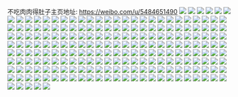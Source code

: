 不吃肉肉得肚子主页地址: https://weibo.com/u/5484651490 
![](https://wx4.sinaimg.cn/mw2000/005Zb2oOly1h9gcc6qzs4j32c0340e84.jpg) 
![](https://wx4.sinaimg.cn/mw2000/005Zb2oOly1h9gcc9u78fj32c0340b2c.jpg) 
![](https://wx4.sinaimg.cn/mw2000/005Zb2oOly1h9gccbxhv2j31sc2dsnpe.jpg) 
![](https://wx4.sinaimg.cn/mw2000/005Zb2oOly1h9gccel7zzj328y2zynpf.jpg) 
![](https://wx4.sinaimg.cn/mw2000/005Zb2oOly1h9gccgih82j31sc2dskjm.jpg) 
![](https://wx4.sinaimg.cn/mw2000/005Zb2oOly1h9gccj153tj31sc2dsqv6.jpg) 
![](https://wx4.sinaimg.cn/mw2000/005Zb2oOly1h9gcbx86rgj31qj2bdb2a.jpg) 
![](https://wx4.sinaimg.cn/mw2000/005Zb2oOly1h9gcck9tkej30v91jkgxh.jpg) 
![](https://wx4.sinaimg.cn/mw2000/005Zb2oOly1h9gccktct8j30v91jkam9.jpg) 
![](https://wx4.sinaimg.cn/mw2000/005Zb2oOly1h9gcclqkstj30v91jkqgp.jpg) 
![](https://wx4.sinaimg.cn/mw2000/005Zb2oOly1h9gccmmrwbj30v91jkao3.jpg) 
![](https://wx4.sinaimg.cn/mw2000/005Zb2oOly1h9gcco8pb2j31sc2ds1ky.jpg) 
![](https://wx4.sinaimg.cn/mw2000/005Zb2oOly1h9gccqf4n2j31sc2dsb29.jpg) 
![](https://wx4.sinaimg.cn/mw2000/005Zb2oOly1h9gccwdvtwj32c0340npe.jpg) 
![](https://wx4.sinaimg.cn/mw2000/005Zb2oOly1h9871as9vwj31o0280e81.jpg) 
![](https://wx4.sinaimg.cn/mw2000/005Zb2oOly1h9871b5owxj30u01hcdys.jpg) 
![](https://wx4.sinaimg.cn/mw2000/005Zb2oOly1h9871d2ta4j31sc2dsnpd.jpg) 
![](https://wx4.sinaimg.cn/mw2000/005Zb2oOly1h9871enbaaj31ri2co7wi.jpg) 
![](https://wx4.sinaimg.cn/mw2000/005Zb2oOly1h9871f1mlsj30v91jkthk.jpg) 
![](https://wx4.sinaimg.cn/mw2000/005Zb2oOly1h9871fatacj30v91jkgva.jpg) 
![](https://wx4.sinaimg.cn/mw2000/005Zb2oOly1h9871fkc2fj30v91jk7c7.jpg) 
![](https://wx4.sinaimg.cn/mw2000/005Zb2oOly1h9871fvfuaj30v91jkajx.jpg) 
![](https://wx4.sinaimg.cn/mw2000/005Zb2oOly1h8y1pna1s3j32c0340b2a.jpg) 
![](https://wx4.sinaimg.cn/mw2000/005Zb2oOly1h8y1po395lj32c03401ky.jpg) 
![](https://wx4.sinaimg.cn/mw2000/005Zb2oOly1h8y1qohgubj31401z4qik.jpg) 
![](https://wx4.sinaimg.cn/mw2000/005Zb2oOly1h8y1r8uhwkj32dc35su10.jpg) 
![](https://wx4.sinaimg.cn/mw2000/005Zb2oOly1h8y1rbaz7uj32dc35r4qs.jpg) 
![](https://wx4.sinaimg.cn/mw2000/005Zb2oOly1h8w817erzzj32dc35sqv8.jpg) 
![](https://wx4.sinaimg.cn/mw2000/005Zb2oOly1h8w81b516zj32c0340hdu.jpg) 
![](https://wx4.sinaimg.cn/mw2000/005Zb2oOly1h8w814sqy6j32c0340b2d.jpg) 
![](https://wx4.sinaimg.cn/mw2000/005Zb2oOly1h8v0duaf2zj30v91voqj0.jpg) 
![](https://wx4.sinaimg.cn/mw2000/005Zb2oOly1h8d8ggo27hj32db35shdu.jpg) 
![](https://wx4.sinaimg.cn/mw2000/005Zb2oOly1h8d8gh4opyj30u51hlalx.jpg) 
![](https://wx4.sinaimg.cn/mw2000/005Zb2oOly1h8d8ghnbxgj30v91jkwq4.jpg) 
![](https://wx4.sinaimg.cn/mw2000/005Zb2oOly1h8d8ghyw33j30v91jktia.jpg) 
![](https://wx4.sinaimg.cn/mw2000/005Zb2oOly1h8880vqc7wj31sc1schdu.jpg) 
![](https://wx4.sinaimg.cn/mw2000/005Zb2oOly1h87cpaf9kwj31sc1sckjl.jpg) 
![](https://wx4.sinaimg.cn/mw2000/005Zb2oOly1h87cpg6mt9j31sc1sckjl.jpg) 
![](https://wx4.sinaimg.cn/mw2000/005Zb2oOly1h87cq9pwaqj31sc2dsb29.jpg) 
![](https://wx4.sinaimg.cn/mw2000/005Zb2oOly1h87cqamnsgj30v91jkamz.jpg) 
![](https://wx4.sinaimg.cn/mw2000/005Zb2oOly1h87cqb77mrj30qx1bvqc4.jpg) 
![](https://wx4.sinaimg.cn/mw2000/005Zb2oOly1h87cqbtc4kj30v91jkgxm.jpg) 
![](https://wx4.sinaimg.cn/mw2000/005Zb2oOly1h87cq8os45j315h1np488.jpg) 
![](https://wx4.sinaimg.cn/mw2000/005Zb2oOly1h7z68k7svfj30v91jkdsz.jpg) 
![](https://wx4.sinaimg.cn/mw2000/005Zb2oOly1h7z68ny2jij31kw2dchdc.jpg) 
![](https://wx4.sinaimg.cn/mw2000/005Zb2oOly1h7z68m9x1oj30v91jkgxo.jpg) 
![](https://wx4.sinaimg.cn/mw2000/005Zb2oOly1h7ou38xtrlj30u0190dye.jpg) 
![](https://wx4.sinaimg.cn/mw2000/005Zb2oOly1h7ou3aie5tj30ss1f6wxd.jpg) 
![](https://wx4.sinaimg.cn/mw2000/005Zb2oOly1h7ou3bec01j30u01hc7rj.jpg) 
![](https://wx4.sinaimg.cn/mw2000/005Zb2oOly1h7ou3c4hedj30u01hc7nz.jpg) 
![](https://wx4.sinaimg.cn/mw2000/005Zb2oOly1h7ou3dsnioj31o0280x6p.jpg) 
![](https://wx4.sinaimg.cn/mw2000/005Zb2oOly1h7ou3er1gdj30u01hc1d7.jpg) 
![](https://wx4.sinaimg.cn/mw2000/005Zb2oOly1h7ou3h434aj31sc2dsu0x.jpg) 
![](https://wx4.sinaimg.cn/mw2000/005Zb2oOly1h7ou384nrnj30tm1goql7.jpg) 
![](https://wx4.sinaimg.cn/mw2000/005Zb2oOly1h7ou3i4pxtj30u01hck9j.jpg) 
![](https://wx4.sinaimg.cn/mw2000/005Zb2oOly1h7ou3ihh7lj30k00zktha.jpg) 
![](https://wx4.sinaimg.cn/mw2000/005Zb2oOly1h7ou3jcjf4j30v91jkqj4.jpg) 
![](https://wx4.sinaimg.cn/mw2000/005Zb2oOly1h7ou3jyxomj30v91jk17w.jpg) 
![](https://wx4.sinaimg.cn/mw2000/005Zb2oOly1h7ou3lk77ej30v91jkwuy.jpg) 
![](https://wx4.sinaimg.cn/mw2000/005Zb2oOly1h7ou3m6futj30v91jkqhj.jpg) 
![](https://wx4.sinaimg.cn/mw2000/005Zb2oOly1h7ou3kikm7j31qg2bah4g.jpg) 
![](https://wx4.sinaimg.cn/mw2000/005Zb2oOly1h7ou3p9d4yj32c03417wi.jpg) 
![](https://wx4.sinaimg.cn/mw2000/005Zb2oOly1h7ou3r3kqaj30v91jkk7y.jpg) 
![](https://wx4.sinaimg.cn/mw2000/005Zb2oOly1h7ou3sdvupj30v91jk7kg.jpg) 
![](https://wx4.sinaimg.cn/mw2000/005Zb2oOly1h7ldihgvesj33402c07wj.jpg) 
![](https://wx4.sinaimg.cn/mw2000/005Zb2oOly1h7ldies04dj31sc2ds000.jpg) 
![](https://wx4.sinaimg.cn/mw2000/005Zb2oOly1h76diw6f0qj32c0340qv7.jpg) 
![](https://wx4.sinaimg.cn/mw2000/005Zb2oOly1h76djtzfofj32c0340qo1.jpg) 
![](https://wx4.sinaimg.cn/mw2000/005Zb2oOly1h76dizn74dj32c0340neg.jpg) 
![](https://wx4.sinaimg.cn/mw2000/005Zb2oOly1h76dj33xiej32c0340k4v.jpg) 
![](https://wx4.sinaimg.cn/mw2000/005Zb2oOly1h76dj5pyv1j32c0340b2a.jpg) 
![](https://wx4.sinaimg.cn/mw2000/005Zb2oOly1h76dj7uwxcj32c0340wl5.jpg) 
![](https://wx4.sinaimg.cn/mw2000/005Zb2oOly1h76dja2wadj32c0340dn2.jpg) 
![](https://wx4.sinaimg.cn/mw2000/005Zb2oOly1h76dk77o7tj31x82vunpd.jpg) 
![](https://wx4.sinaimg.cn/mw2000/005Zb2oOly1h72otu6587j30v91jkk3r.jpg) 
![](https://wx4.sinaimg.cn/mw2000/005Zb2oOly1h72otuq75bj30v91jkgxm.jpg) 
![](https://wx4.sinaimg.cn/mw2000/005Zb2oOly1h72ozt63d0j30v91jktno.jpg) 
![](https://wx4.sinaimg.cn/mw2000/005Zb2oOly1h6tk5zdp5lj30u0190nfo.jpg) 
![](https://wx4.sinaimg.cn/mw2000/005Zb2oOly1h6tk643jarj30u01hcts8.jpg) 
![](https://wx4.sinaimg.cn/mw2000/005Zb2oOly1h6oxwwnaakj32c0340b2c.jpg) 
![](https://wx4.sinaimg.cn/mw2000/005Zb2oOly1h6oxwyty8wj32c0340b2c.jpg) 
![](https://wx4.sinaimg.cn/mw2000/005Zb2oOly1h6oxyfvgopj32c03407wi.jpg) 
![](https://wx4.sinaimg.cn/mw2000/005Zb2oOly1h6grpvkgsjj30k00u013b.jpg) 
![](https://wx4.sinaimg.cn/mw2000/005Zb2oOly1h6grptjou1j31sc2cu7wj.jpg) 
![](https://wx4.sinaimg.cn/mw2000/005Zb2oOly1h6grpwvquyj316o1kwqsb.jpg) 
![](https://wx4.sinaimg.cn/mw2000/005Zb2oOly1h6grq0eg8oj31sc2d3toy.jpg) 
![](https://wx4.sinaimg.cn/mw2000/005Zb2oOly1h6ddkfoeb8j33402c0kjn.jpg) 
![](https://wx4.sinaimg.cn/mw2000/005Zb2oOly1h6ddkiaohjj31sc2dsqno.jpg) 
![](https://wx4.sinaimg.cn/mw2000/005Zb2oOly1h6ddkczt0wj30k00zkt9f.jpg) 
![](https://wx4.sinaimg.cn/mw2000/005Zb2oOly1h6bvubou1ej32ae35sx6p.jpg) 
![](https://wx4.sinaimg.cn/mw2000/005Zb2oOly1h6484hy0ckj31sc2dse82.jpg) 
![](https://wx4.sinaimg.cn/mw2000/005Zb2oOly1h6484k3g67j31qw2bu44z.jpg) 
![](https://wx4.sinaimg.cn/mw2000/005Zb2oOly1h6484o0ge1j31sc2dsqv6.jpg) 
![](https://wx4.sinaimg.cn/mw2000/005Zb2oOly1h6439w2rs6j31o0280x6p.jpg) 
![](https://wx4.sinaimg.cn/mw2000/005Zb2oOly1h6439zt221j32c0341u11.jpg) 
![](https://wx4.sinaimg.cn/mw2000/005Zb2oOly1h643a0u5j6j33402c0kjm.jpg) 
![](https://wx4.sinaimg.cn/mw2000/005Zb2oOly1h643a3txkuj32c0340hdv.jpg) 
![](https://wx4.sinaimg.cn/mw2000/005Zb2oOly1h643a6uwjtj32c0340k4d.jpg) 
![](https://wx4.sinaimg.cn/mw2000/005Zb2oOly1h643aa2t9yj32c0340hdv.jpg) 
![](https://wx4.sinaimg.cn/mw2000/005Zb2oOly1h643and2q8j32c033zn5y.jpg) 
![](https://wx4.sinaimg.cn/mw2000/005Zb2oOly1h61x62gxynj32c03401l0.jpg) 
![](https://wx4.sinaimg.cn/mw2000/005Zb2oOly1h61x68ui1ej332t2b4kjn.jpg) 
![](https://wx4.sinaimg.cn/mw2000/005Zb2oOly1h61x6f75pdj32c0341kjn.jpg) 
![](https://wx4.sinaimg.cn/mw2000/005Zb2oOly1h61x6kk3bxj32bj35s4cq.jpg) 
![](https://wx4.sinaimg.cn/mw2000/005Zb2oOly1h61x725sgij32c0340qv7.jpg) 
![](https://wx4.sinaimg.cn/mw2000/005Zb2oOly1h61x5wfg0fj32c0340hdt.jpg) 
![](https://wx4.sinaimg.cn/mw2000/005Zb2oOly1h61xa4vv0jj323u35sb2a.jpg) 
![](https://wx4.sinaimg.cn/mw2000/005Zb2oOly1h61xbzzm0nj30yt1afdwq.jpg) 
![](https://wx4.sinaimg.cn/mw2000/005Zb2oOly1h5zl2td9esj32c033zhdu.jpg) 
![](https://wx4.sinaimg.cn/mw2000/005Zb2oOly1h5zl2jf3jcj32c033znpe.jpg) 
![](https://wx4.sinaimg.cn/mw2000/005Zb2oOly1h5zl304kdxj33402c0e83.jpg) 
![](https://wx4.sinaimg.cn/mw2000/005Zb2oOly1h5zl34wz4kj32c033ye82.jpg) 
![](https://wx4.sinaimg.cn/mw2000/005Zb2oOly1h5zl39y1jaj32c0340alo.jpg) 
![](https://wx4.sinaimg.cn/mw2000/005Zb2oOly1h5vv2ox9zdj30v91vohdt.jpg) 
![](https://wx4.sinaimg.cn/mw2000/005Zb2oOly1h5qdspc49gj31sc1sce5u.jpg) 
![](https://wx4.sinaimg.cn/mw2000/005Zb2oOly1h5qdsq1aztj31sc2ds7wh.jpg) 
![](https://wx4.sinaimg.cn/mw2000/005Zb2oOly1h5qdsqjpiuj30tw13wk1n.jpg) 
![](https://wx4.sinaimg.cn/mw2000/005Zb2oOly1h5qdsoq95vj31sc1sce81.jpg) 
![](https://wx4.sinaimg.cn/mw2000/005Zb2oOly1h5os5dnim2j31o0280tt0.jpg) 
![](https://wx4.sinaimg.cn/mw2000/005Zb2oOly1h5os5e2rjxj31o0280kaw.jpg) 
![](https://wx4.sinaimg.cn/mw2000/005Zb2oOly1h5os5ehnqzj31o0280trk.jpg) 
![](https://wx4.sinaimg.cn/mw2000/005Zb2oOly1h5os5apd4mj31o0280kgt.jpg) 
![](https://wx4.sinaimg.cn/mw2000/005Zb2oOly1h5ny6ocrn4j32mb2bze81.jpg) 
![](https://wx4.sinaimg.cn/mw2000/005Zb2oOly1h5ny6p2ki8j31sc2dsb29.jpg) 
![](https://wx4.sinaimg.cn/mw2000/005Zb2oOly1h5ny6ps28hj32br35sx6p.jpg) 
![](https://wx4.sinaimg.cn/mw2000/005Zb2oOly1h5ny6nrnsxj31rg2cl7wh.jpg) 
![](https://wx4.sinaimg.cn/mw2000/005Zb2oOly1h5ny6qf13dj327h2xykjl.jpg) 
![](https://wx4.sinaimg.cn/mw2000/005Zb2oOly1h59xdyzrskj31o0280hdu.jpg) 
![](https://wx4.sinaimg.cn/mw2000/005Zb2oOly1h59xdwk3h3j32c03407wi.jpg) 
![](https://wx4.sinaimg.cn/mw2000/005Zb2oOly1h59xdzpafdj31sc2dse81.jpg) 
![](https://wx4.sinaimg.cn/mw2000/005Zb2oOly1h59xe3p8vxj312p1fl4bi.jpg) 
![](https://wx4.sinaimg.cn/mw2000/005Zb2oOly1h59xe473zij32c03407wh.jpg) 
![](https://wx4.sinaimg.cn/mw2000/005Zb2oOly1h57vz3sgkoj32c0340npe.jpg) 
![](https://wx4.sinaimg.cn/mw2000/005Zb2oOly1h57vz5ja0ej33402c07wj.jpg) 
![](https://wx4.sinaimg.cn/mw2000/005Zb2oOly1h57w03l2euj33402c04qq.jpg) 
![](https://wx4.sinaimg.cn/mw2000/005Zb2oOly1h4v5o9lp59j32c033y1kz.jpg) 
![](https://wx4.sinaimg.cn/mw2000/005Zb2oOly1h4v5ot58gsj31o02804qq.jpg) 
![](https://wx4.sinaimg.cn/mw2000/005Zb2oOly1h4v5oahcbbj32c0340qv5.jpg) 
![](https://wx4.sinaimg.cn/mw2000/005Zb2oOly1h4v5ofjsnyj31sc2dsx6p.jpg) 
![](https://wx4.sinaimg.cn/mw2000/005Zb2oOly1h4v5orr10dj33402c0e83.jpg) 
![](https://wx4.sinaimg.cn/mw2000/005Zb2oOly1h3yuscszerj30oe0wzq7q.jpg) 
![](https://wx4.sinaimg.cn/mw2000/005Zb2oOly1h3qrc4f8d2j31o0280npd.jpg) 
![](https://wx4.sinaimg.cn/mw2000/005Zb2oOly1h3qrc5afitj31o0280x6p.jpg) 
![](https://wx4.sinaimg.cn/mw2000/005Zb2oOly1h3qrc7bzegj31o02807wi.jpg) 
![](https://wx4.sinaimg.cn/mw2000/005Zb2oOly1h3qrd4ouxnj31o0280npe.jpg) 
![](https://wx4.sinaimg.cn/mw2000/005Zb2oOly1h3qrd2xaw3j31o02807wi.jpg) 
![](https://wx4.sinaimg.cn/mw2000/005Zb2oOly1h3aelgkljbj32c0340u0x.jpg) 
![](https://wx4.sinaimg.cn/mw2000/005Zb2oOly1h399shj6b0j326o2wwkjm.jpg) 
![](https://wx4.sinaimg.cn/mw2000/005Zb2oOly1h399sctm1oj32c033zhdt.jpg) 
![](https://wx4.sinaimg.cn/mw2000/005Zb2oOly1h37okcbqj8j32c0340hdu.jpg) 
![](https://wx4.sinaimg.cn/mw2000/005Zb2oOly1h37ojt3lsvj32c0340npd.jpg) 
![](https://wx4.sinaimg.cn/mw2000/005Zb2oOly1h36rziskjvj324h2tzhdt.jpg) 
![](https://wx4.sinaimg.cn/mw2000/005Zb2oOly1h36rzjgabxj32c0340npd.jpg) 
![](https://wx4.sinaimg.cn/mw2000/005Zb2oOly1h346gtec5zj322z2rzhdu.jpg) 
![](https://wx4.sinaimg.cn/mw2000/005Zb2oOly1h346gvtu1cj32c03404qr.jpg) 
![](https://wx4.sinaimg.cn/mw2000/005Zb2oOly1h346gzti4uj32c0340u11.jpg) 
![](https://wx4.sinaimg.cn/mw2000/005Zb2oOly1h346hiky57j31sc2dse82.jpg) 
![](https://wx4.sinaimg.cn/mw2000/005Zb2oOly1h346hgxi8ej31sc2ds4qq.jpg) 
![](https://wx4.sinaimg.cn/mw2000/005Zb2oOly1h32e76mueoj31sc2dsb29.jpg) 
![](https://wx4.sinaimg.cn/mw2000/005Zb2oOly1h32e7777d0j31sc2dse81.jpg) 
![](https://wx4.sinaimg.cn/mw2000/005Zb2oOly1h31asbttxaj32c0340qv5.jpg) 
![](https://wx4.sinaimg.cn/mw2000/005Zb2oOly1h31ascrz8yj32c0340x6p.jpg) 
![](https://wx4.sinaimg.cn/mw2000/005Zb2oOly1h31asdpmndj31sc2dsu0x.jpg) 
![](https://wx4.sinaimg.cn/mw2000/005Zb2oOly1h2qy4w8ii0j31sc2dse81.jpg) 
![](https://wx4.sinaimg.cn/mw2000/005Zb2oOly1h2bs3eguafj31sc2dse81.jpg) 
![](https://wx4.sinaimg.cn/mw2000/005Zb2oOly1h2bs3fbfhrj31sc2ds1ky.jpg) 
![](https://wx4.sinaimg.cn/mw2000/005Zb2oOly1h2bs3dzqqcj31f81wcqhu.jpg) 
![](https://wx4.sinaimg.cn/mw2000/005Zb2oOly1h2bs3gnwolj31sc2ds1ky.jpg) 
![](https://wx4.sinaimg.cn/mw2000/005Zb2oOly1h29a3aebmmj30s71e6dsm.jpg) 
![](https://wx4.sinaimg.cn/mw2000/005Zb2oOly1h23qqu4m42j30v814g137.jpg) 
![](https://wx4.sinaimg.cn/mw2000/005Zb2oOly1h23qqthdmpj30v91vob2a.jpg) 
![](https://wx4.sinaimg.cn/mw2000/005Zb2oOly1h23qqut0q6j30v9136476.jpg) 
![](https://wx4.sinaimg.cn/mw2000/005Zb2oOly1h23qqvd0boj30v914dk27.jpg) 
![](https://wx4.sinaimg.cn/mw2000/005Zb2oOly1h23qqueuv2j30v912r13g.jpg) 
![](https://wx4.sinaimg.cn/mw2000/005Zb2oOly1h23qr5ufbpj30v91vob2a.jpg) 
![](https://wx4.sinaimg.cn/mw2000/005Zb2oOly1h23qqw36n4j30v913eqd5.jpg) 
![](https://wx4.sinaimg.cn/mw2000/005Zb2oOly1h23qr6g6dbj316o1kw1kx.jpg) 
![](https://wx4.sinaimg.cn/mw2000/005Zb2oOly1h23qr2wptfj30v91vo7wi.jpg) 
![](https://wx4.sinaimg.cn/mw2000/005Zb2oOly1h1nfp2zcs0j31s035r4qp.jpg) 
![](https://wx4.sinaimg.cn/mw2000/005Zb2oOly1h1nfp3id88j31s02xa4qp.jpg) 
![](https://wx4.sinaimg.cn/mw2000/005Zb2oOly1h1nfp41xqlj323u35re7s.jpg) 
![](https://wx4.sinaimg.cn/mw2000/005Zb2oOly1h1nfp2e8f8j31s035rkjl.jpg) 
![](https://wx4.sinaimg.cn/mw2000/005Zb2oOly1h1nfp55qxrj31ne277tvl.jpg) 
![](https://wx4.sinaimg.cn/mw2000/005Zb2oOly1h1nfp4nv9pj31s035rhdt.jpg) 
![](https://wx4.sinaimg.cn/mw2000/005Zb2oOly1h1kqrmsskdj31sc2dsu0y.jpg) 
![](https://wx4.sinaimg.cn/mw2000/005Zb2oOly1h1kqrnwg0wj30v91d14ha.jpg) 
![](https://wx4.sinaimg.cn/mw2000/005Zb2oOly1h1kqrlt4xzj30qf185aq4.jpg) 
![](https://wx4.sinaimg.cn/mw2000/005Zb2oOly1h1kqroiswdj31sc2dse81.jpg) 
![](https://wx4.sinaimg.cn/mw2000/005Zb2oOly1h1kqrpcj0fj31sc2dsu0x.jpg) 
![](https://wx4.sinaimg.cn/mw2000/005Zb2oOly1h1kqrq001cj31lc24ghdt.jpg) 
![](https://wx4.sinaimg.cn/mw2000/005Zb2oOly1h1gbgyes11j31sc1sc1kx.jpg) 
![](https://wx4.sinaimg.cn/mw2000/005Zb2oOly1h1gbgytjhmj31sc1sckj7.jpg) 
![](https://wx4.sinaimg.cn/mw2000/005Zb2oOly1h1gbgwhshtj31sc1sc7vx.jpg) 
![](https://wx4.sinaimg.cn/mw2000/005Zb2oOly1h1gbgzccc2j31sc1sc4qp.jpg) 
![](https://wx4.sinaimg.cn/mw2000/005Zb2oOly1h1eut8tm57j31sc1sc4qp.jpg) 
![](https://wx4.sinaimg.cn/mw2000/005Zb2oOly1h1eutar26mj32c033yb2b.jpg) 
![](https://wx4.sinaimg.cn/mw2000/005Zb2oOly1h1eutb9kmrj31sc1scayq.jpg) 
![](https://wx4.sinaimg.cn/mw2000/005Zb2oOly1h1eutbs75hj31sc2dsb29.jpg) 
![](https://wx4.sinaimg.cn/mw2000/005Zb2oOly1h1eutcajr0j31sc2dsb29.jpg) 
![](https://wx4.sinaimg.cn/mw2000/005Zb2oOly1gvce3xt27jj62c6340u0x02.jpg) 
![](https://wx4.sinaimg.cn/mw2000/005Zb2oOly1gvce3zd6k7j62c6340npd02.jpg) 
![](https://wx4.sinaimg.cn/mw2000/005Zb2oOly1gvce40imbhj62bc334npd02.jpg) 
![](https://wx4.sinaimg.cn/mw2000/005Zb2oOly1gvce414vytj612q1orwq902.jpg) 
![](https://wx4.sinaimg.cn/mw2000/005Zb2oOly1gvce420db1j613x189tig02.jpg) 
![](https://wx4.sinaimg.cn/mw2000/005Zb2oOly1gvce43bpx0j62bc334u0x02.jpg) 
![](https://wx4.sinaimg.cn/mw2000/005Zb2oOly1gvce455q9yj62bc334u0x02.jpg) 
![](https://wx4.sinaimg.cn/mw2000/005Zb2oOly1gvce46vbipj61v02hcb2902.jpg) 
![](https://wx4.sinaimg.cn/mw2000/005Zb2oOly1gvce48bqj7j6290301kjl02.jpg) 
![](https://wx4.sinaimg.cn/mw2000/005Zb2oOly1gtgepo5j0bj30u00u0jxe.jpg) 
![](https://wx4.sinaimg.cn/mw2000/005Zb2oOly1gtgepqy3h9j30t30t3q8d.jpg) 
![](https://wx4.sinaimg.cn/mw2000/005Zb2oOly1gtgepw3l6fj30u00u00y5.jpg) 

